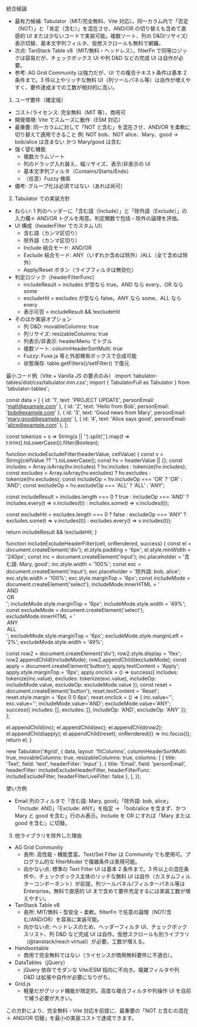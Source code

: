 統合結論

- 最有力候補: Tabulator（MIT/完全無料、Vite 対応）。同一カラム内で「否定（NOT）」と「肯定（含む）」を混在させ、AND/OR の切り替えも含めて直感的 UI または少ないコードで実装可能。複数ソート、列の D&D/リサイズ/表示切替、基本文字列フィルタ、仮想スクロールも無料で網羅。
- 次点: TanStack Table v8（MIT/無料・ヘッドレス）。filterFn で同等ロジックは容易だが、チェックボックス UI や列 D&D などの完成 UI は自作が必要。
- 参考: AG Grid Community は強力だが、UI での複合テキスト条件は基本 2 条件まで。3 件以上やリッチな無料 UI（列ツールパネル等）は自作が増えやすく、要件達成までの工数が相対的に高い。

1. ユーザ要件（確定版）

- コスト/ライセンス: 完全無料（MIT 等）、商用可
- 開発環境: Vite でスムーズに動作（ESM 対応）
- 最重要: 同一カラムに対して「NOT と含む」を混在させ、AND/OR を柔軟に切り替えて適用できること
  例: NOT bob、NOT alice、Mary、good → bob/alice は含まない かつ Mary/good は含む
- 強く望む機能
  - 複数カラムソート
  - 列のドラッグ入れ替え、幅リサイズ、表示/非表示の UI
  - 基本文字列フィルタ（Contains/Starts/Ends）
  - （任意）Fuzzy 検索
- 備考: グループ化は必須ではない（あれば尚可）

2. Tabulator での実装方針

- ねらい: 1 列のヘッダーに「含む語（Include）」と「除外語（Exclude）」の入力欄＋ AND/OR トグルを用意。判定関数で包括・除外の論理を評価。
- UI 構成（headerFilter でカスタム UI）
  - 含む語（カンマ区切り）
  - 除外語（カンマ区切り）
  - Include 結合モード: AND/OR
  - Exclude 結合モード: ANY（いずれか含めば除外）/ALL（全て含めば除外）
  - Apply/Reset ボタン（ライブフィルタは無効化）
- 判定ロジック（headerFilterFunc）
  - includeResult = includes が空なら true。AND なら every、OR なら some
  - excludeHit = excludes が空なら false。ANY なら some、ALL なら every
  - 表示可否 = includeResult && !excludeHit
- そのほか実装オプション
  - 列 D&D: movableColumns: true
  - 列リサイズ: resizableColumns: true
  - 列表示/非表示: headerMenu でトグル
  - 複数ソート: columnHeaderSortMulti: true
  - Fuzzy: Fuse.js 等と外部検索ボックスで合成可能
  - 状態保存: table.getFilters()/setFilter() で復元

最小コード例（Vite + Vanilla JS の要点のみ）
import 'tabulator-tables/dist/css/tabulator.min.css';
import { TabulatorFull as Tabulator } from 'tabulator-tables';

const data = [
{ id: '1', text: 'PROJECT UPDATE', personEmail: 'matt@example.com' },
{ id: '2', text: 'Hello from Bob', personEmail: 'bob@example.com' },
{ id: '3', text: 'Good news from Mary', personEmail: 'mary.good@example.com' },
{ id: '4', text: 'Alice says good', personEmail: 'alice@example.com' },
];

const tokenize = s => String(s || '').split(',').map(t => t.trim().toLowerCase()).filter(Boolean);

function includeExcludeFilter(headerValue, cellValue) {
const v = String(cellValue ?? '').toLowerCase();
const hv = headerValue || {};
const includes = Array.isArray(hv.includes) ? hv.includes : tokenize(hv.includes);
const excludes = Array.isArray(hv.excludes) ? hv.excludes : tokenize(hv.excludes);
const includeOp = hv.includeOp === 'OR' ? 'OR' : 'AND';
const excludeOp = hv.excludeOp === 'ALL' ? 'ALL' : 'ANY';

const includeResult =
includes.length === 0
? true
: includeOp === 'AND'
? includes.every(t => v.includes(t))
: includes.some(t => v.includes(t));

const excludeHit =
excludes.length === 0
? false
: excludeOp === 'ANY'
? excludes.some(t => v.includes(t))
: excludes.every(t => v.includes(t));

return includeResult && !excludeHit;
}

function includeExcludeHeaderFilter(cell, onRendered, success) {
const el = document.createElement('div'); el.style.padding = '6px'; el.style.minWidth = '240px';
const inc = document.createElement('input'); inc.placeholder = '含む語: Mary, good'; inc.style.width = '100%';
const exc = document.createElement('input'); exc.placeholder = '除外語: bob, alice'; exc.style.width = '100%'; exc.style.marginTop = '6px';
const includeMode = document.createElement('select'); includeMode.innerHTML = '<option value="AND">AND</option><option value="OR">OR</option>'; includeMode.style.marginTop = '6px'; includeMode.style.width = '49%';
const excludeMode = document.createElement('select'); excludeMode.innerHTML = '<option value="ANY">ANY</option><option value="ALL">ALL</option>'; excludeMode.style.marginTop = '6px'; excludeMode.style.marginLeft = '2%'; excludeMode.style.width = '49%';

const row2 = document.createElement('div'); row2.style.display = 'flex'; row2.appendChild(includeMode); row2.appendChild(excludeMode);
const apply = document.createElement('button'); apply.textContent = 'Apply'; apply.style.marginTop = '6px';
apply.onclick = () => success({ includes: tokenize(inc.value), excludes: tokenize(exc.value), includeOp: includeMode.value, excludeOp: excludeMode.value });
const reset = document.createElement('button'); reset.textContent = 'Reset'; reset.style.margin = '6px 0 0 6px';
reset.onclick = () => { inc.value=''; exc.value=''; includeMode.value='AND'; excludeMode.value='ANY'; success({ includes: [], excludes: [], includeOp: 'AND', excludeOp: 'ANY' }); };

el.appendChild(inc); el.appendChild(exc); el.appendChild(row2); el.appendChild(apply); el.appendChild(reset);
onRendered(() => inc.focus());
return el;
}

new Tabulator('#grid', {
data,
layout: 'fitColumns',
columnHeaderSortMulti: true,
movableColumns: true,
resizableColumns: true,
columns: [
{ title: 'Text', field: 'text', headerFilter: 'input' },
{ title: 'Email', field: 'personEmail', headerFilter: includeExcludeHeaderFilter, headerFilterFunc: includeExcludeFilter, headerFilterLiveFilter: false },
],
});

使い方例

- Email 列のフィルタで「含む語: Mary, good」「除外語: bob, alice」「Include: AND」「Exclude: ANY」を指定 → 「bob/alice を含まず、かつ Mary と good を含む」行のみ表示。Include を OR にすれば「Mary または good を含む」に切替。

3. 他ライブラリを除外した理由

- AG Grid Community
  - 長所: 高性能・機能豊富。Text/Set Filter は Community でも使用可。プログラム的な filterModel で複雑条件は表現可能。
  - 向かない点: 標準の Text Filter UI は基本 2 条件まで。3 件以上の混在条件や、チェックボックス主体のリッチな無料 UI は自作（カスタムフィルターコンポーネント）が前提。列ツールパネル/フィルターパネル等は Enterprise。無料で直感的 UI まで含めて要件充足するには実装工数が増えやすい。
- TanStack Table v8
  - 長所: MIT/無料・型安全・柔軟。filterFn で任意の論理（NOT/含む/AND/OR）を容易に実装可能。
  - 向かない点: ヘッドレスのため、ヘッダーフィルタ UI、チェックボックスリスト、列 D&D など完成 UI は自作。仮想スクロールも別ライブラリ（@tanstack/react-virtual）が必要。工数が増える。
- Handsontable
  - 商用で完全無料ではない（ライセンスが商用無料要件に不適合）。
- DataTables（jQuery）
  - jQuery 依存でモダンな Vite/ESM 指向に不向き。複雑フィルタや列 D&D は拡張や自作が必要になりがち。
- Grid.js
  - 軽量だがグリッド機能が限定的。高度な複合フィルタや列操作 UI を自前で補う必要が大きい。

この方針により、完全無料・Vite 対応を前提に、最重要の「NOT と含むの混在＋ AND/OR 切替」を最小の実装コストで達成できます。
